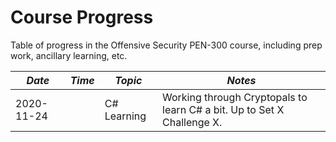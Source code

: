# Course Progress
Table of progress in the Offensive Security PEN-300 course, including prep work, ancillary learning, etc.

|*Date*    |*Time*|*Topic*    |*Notes*                                                               |
|----------|------|-----------|----------------------------------------------------------------------|
|2020-11-24|      |C# Learning|Working through Cryptopals to learn C# a bit. Up to Set X Challenge X.|
